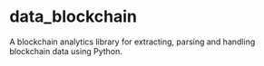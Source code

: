 # data_blockchain
A blockchain analytics library for extracting, parsing and handling blockchain data using Python.
